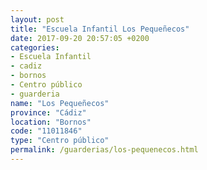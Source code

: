 ```yaml
---
layout: post
title: "Escuela Infantil Los Pequeñecos"
date: 2017-09-20 20:57:05 +0200
categories:
- Escuela Infantil
- cadiz
- bornos
- Centro público
- guarderia
name: "Los Pequeñecos"
province: "Cádiz"
location: "Bornos"
code: "11011846"
type: "Centro público"
permalink: /guarderias/los-pequenecos.html
---
```

